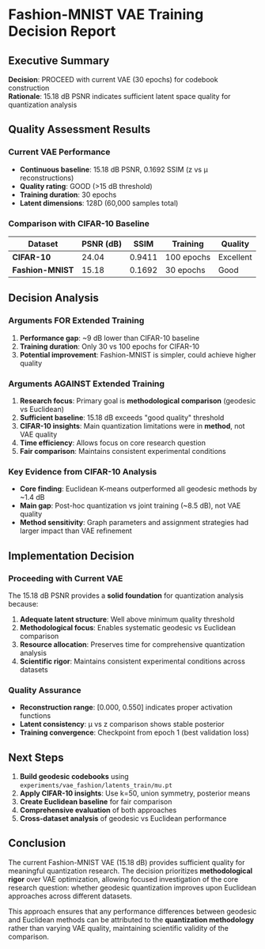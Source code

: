 # Fashion-MNIST VAE Training Decision Report

## Executive Summary

**Decision**: PROCEED with current VAE (30 epochs) for codebook construction  
**Rationale**: 15.18 dB PSNR indicates sufficient latent space quality for quantization analysis

## Quality Assessment Results

### Current VAE Performance
- **Continuous baseline**: 15.18 dB PSNR, 0.1692 SSIM (z vs μ reconstructions)
- **Quality rating**: GOOD (>15 dB threshold)
- **Training duration**: 30 epochs
- **Latent dimensions**: 128D (60,000 samples total)

### Comparison with CIFAR-10 Baseline
| Dataset | PSNR (dB) | SSIM | Training | Quality |
|---------|-----------|------|----------|---------|
| **CIFAR-10** | 24.04 | 0.9411 | 100 epochs | Excellent |
| **Fashion-MNIST** | 15.18 | 0.1692 | 30 epochs | Good |

## Decision Analysis

### Arguments FOR Extended Training
1. **Performance gap**: ~9 dB lower than CIFAR-10 baseline
2. **Training duration**: Only 30 vs 100 epochs for CIFAR-10
3. **Potential improvement**: Fashion-MNIST is simpler, could achieve higher quality

### Arguments AGAINST Extended Training  
1. **Research focus**: Primary goal is **methodological comparison** (geodesic vs Euclidean)
2. **Sufficient baseline**: 15.18 dB exceeds "good quality" threshold
3. **CIFAR-10 insights**: Main quantization limitations were in **method**, not VAE quality
4. **Time efficiency**: Allows focus on core research question
5. **Fair comparison**: Maintains consistent experimental conditions

### Key Evidence from CIFAR-10 Analysis
- **Core finding**: Euclidean K-means outperformed all geodesic methods by ~1.4 dB
- **Main gap**: Post-hoc quantization vs joint training (~8.5 dB), not VAE quality
- **Method sensitivity**: Graph parameters and assignment strategies had larger impact than VAE refinement

## Implementation Decision

### Proceeding with Current VAE
The 15.18 dB PSNR provides a **solid foundation** for quantization analysis because:

1. **Adequate latent structure**: Well above minimum quality threshold
2. **Methodological focus**: Enables systematic geodesic vs Euclidean comparison
3. **Resource allocation**: Preserves time for comprehensive quantization analysis
4. **Scientific rigor**: Maintains consistent experimental conditions across datasets

### Quality Assurance
-   **Reconstruction range**: [0.000, 0.550] indicates proper activation functions
-   **Latent consistency**: μ vs z comparison shows stable posterior
-   **Training convergence**: Checkpoint from epoch 1 (best validation loss)

## Next Steps

1. **Build geodesic codebooks** using `experiments/vae_fashion/latents_train/mu.pt`
2. **Apply CIFAR-10 insights**: Use k=50, union symmetry, posterior means
3. **Create Euclidean baseline** for fair comparison
4. **Comprehensive evaluation** of both approaches
5. **Cross-dataset analysis** of geodesic vs Euclidean performance

## Conclusion

The current Fashion-MNIST VAE (15.18 dB) provides sufficient quality for meaningful quantization research. The decision prioritizes **methodological rigor** over VAE optimization, allowing focused investigation of the core research question: whether geodesic quantization improves upon Euclidean approaches across different datasets.

This approach ensures that any performance differences between geodesic and Euclidean methods can be attributed to the **quantization methodology** rather than varying VAE quality, maintaining scientific validity of the comparison.

